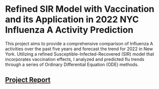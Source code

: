 # Refined SIR Model with Vaccination and its Application in 2022 NYC Influenza A Activity Prediction

This project aims to provide a comprehensive comparison of Influenza A activities over the past five years and forecast the trend for 2022 in New York. Utilizing a refined Susceptible-Infected-Recovered (SIR) model that incorporates vaccination effects, I analyzed and predicted flu trends through a series of Ordinary Differential Equation (ODE) methods.

## [Project Report](https://github.com/SZ-yang/SIRV_Model_2022_NYC_Influenza/blob/master/SIRV_Model_2022_NYC_Influenza.pdf)
